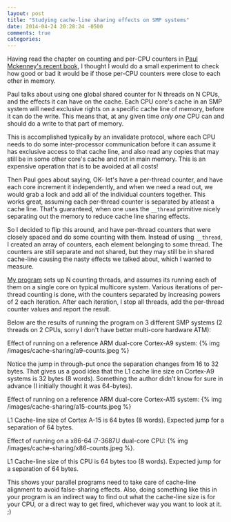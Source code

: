```yaml
---
layout: post
title: "Studying cache-line sharing effects on SMP systems"
date: 2014-04-24 20:28:24 -0500
comments: true
categories: 
---
```


Having read the chapter on counting and per-CPU counters in [Paul Mckenney's recent book](http://www.lulu.com/shop/paul-e-mckenney/is-parallel-programming-hard-and-if-so-what-can-you-do-about-it-first-bw-print-edition/paperback/product-21562459.html), I thought I would do a small experiment to check how good or bad it would be if those per-CPU counters were close to each other in memory.

Paul talks about using one global shared counter for N threads on N CPUs, and the effects it can have on the cache. Each CPU core's cache in an SMP system will need exclusive rights on a specific cache line of memory, before it can do the write. This means that, at any given time *only one* CPU can and should do a write to that part of memory.

This is accomplished typically by an invalidate protocol, where each CPU needs to do some inter-processor communication before it can assume it has exclusive access to that cache line, and also read any copies that may still be in some other core's cache and not in main memory. This is an expensive operation that is to be avoided at all costs!

Then Paul goes about saying, OK- let's have a per-thread counter, and have each core increment it independently, and when we need a read out, we would grab a lock and add all of the individual counters together. This works great, assuming each per-thread counter is separated by atleast a cache line. That's guaranteed, when one uses the `__thread` primitive nicely separating out the memory to reduce cache line sharing effects.

So I decided to flip this around, and have per-thread counters that were closely spaced and do some counting with them. Instead of using `__thread`, I created an array of counters, each element belonging to some thread. The counters are still separate and not shared, but they may still be in shared cache-line causing the nasty effects we talked about, which I wanted to measure.

[My program](https://github.com/joelagnel/smp-experiments/blob/05afb2db4fea1c6c0b4614c180186c10627a341a/cache-sharing.c) sets up N counting threads, and assumes its running each of them on a single core on typical multicore system.  Various iterations of per-thread counting is done, with the counters separated by increasing powers of 2 each iteration. After each iteration, I stop all threads, add the per-thread counter values and report the result.

Below are the results of running the program on 3 different SMP systems (2 threads on 2 CPUs, sorry I don't have better multi-core hardware ATM):

Effect of running on a reference ARM dual-core Cortex-A9 system:
{% img /images/cache-sharing/a9-counts.jpeg %}

Notice the jump in through-put once the separation changes from 16 to 32 bytes. That gives us a good idea that the L1 cache line size on Cortex-A9 systems is 32 bytes (8 words). Something the author didn't know for sure in advance (I initially thought it was 64-bytes).

Effect of running on a reference ARM dual-core Cortex-A15 system:
{% img /images/cache-sharing/a15-counts.jpeg %}

L1 Cache-line size of Cortex A-15 is 64 bytes (8 words). Expected jump for a separation of 64 bytes.

Effect of running on a x86-64 i7-3687U dual-core CPU:
{% img /images/cache-sharing/x86-counts.jpeg %}.

L1 Cache-line size of this CPU is 64 bytes too (8 words). Expected jump for a separation of 64 bytes.

This shows your parallel programs need to take care of cache-line alignment to avoid false-sharing effects. Also, doing something like this in your program is an indirect way to find out what the cache-line size is for your CPU, or a direct way to get fired, whichever way you want to look at it. ;)

